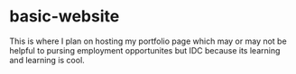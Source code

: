 # basic-website
This is where I plan on hosting my portfolio page which may or may not be helpful to pursing employment opportunites but IDC because its learning and learning is cool. 
